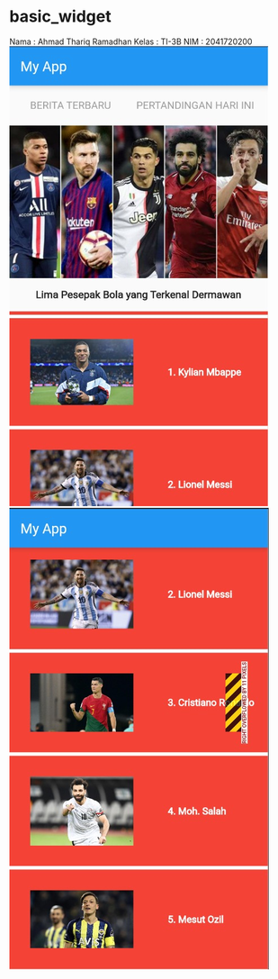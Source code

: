 # basic_widget

Nama : Ahmad Thariq Ramadhan
Kelas : TI-3B
NIM : 2041720200
![Screenshot](img/1.jpeg)
![Screenshot](img/2.jpeg)
